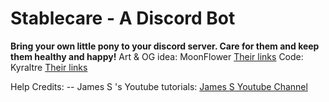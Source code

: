 # Stablecare - A Discord Bot
**Bring your own little pony to your discord server. Care for them and keep them healthy and happy!**
Art & OG idea: MoonFlower [Their links](https://moon-flower-info.carrd.co/)
Code: Kyraltre [Their links](https://kyraltre.carrd.co/)


 Help Credits: 
 -- James S 's Youtube tutorials: [James S Youtube Channel](https://www.youtube.com/@James_S)